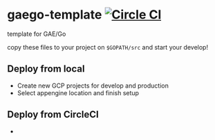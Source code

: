 # gaego-template [![Circle Cl](https://circleci.com/gh/grapswiz/gaego-template.svg?style=shield&circle-token=:circle-token62a297d3e8026a02a75f411b4a106f54b9d8c2cf)](https://circleci.com/gh/grapswiz/gaego-template)
template for GAE/Go

copy these files to your project on `$GOPATH/src` and start your develop!

## Deploy from local
- Create new GCP projects for develop and production
- Select appengine location and finish setup
## Deploy from CircleCI
-